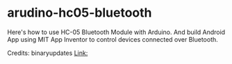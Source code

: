 # arudino-hc05-bluetooth
Here's how to use HC-05 Bluetooth Module with Arduino. And build Android App using MIT App Inventor to control devices connected over Bluetooth.

Credits: binaryupdates
[Link:](https://github.com/binaryupdates/arudino-hc05-bluetooth/tree/master)
